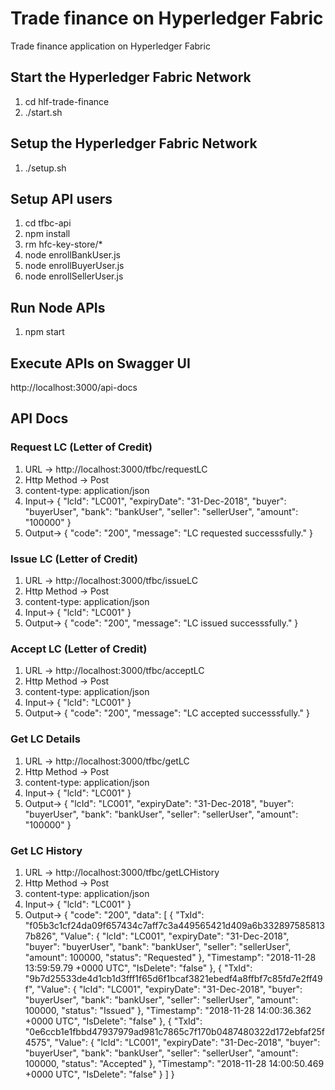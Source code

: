 # Trade finance on Hyperledger Fabric 
Trade finance application on Hyperledger Fabric

## Start the Hyperledger Fabric Network 

1. cd hlf-trade-finance
2. ./start.sh

## Setup the Hyperledger Fabric Network

1. ./setup.sh

## Setup API users 

1. cd tfbc-api
2. npm install
3. rm hfc-key-store/*
4. node enrollBankUser.js
5. node enrollBuyerUser.js
6. node enrollSellerUser.js

## Run Node APIs

1. npm start

## Execute APIs on Swagger UI 

http://localhost:3000/api-docs

## API Docs 

### Request LC (Letter of Credit)
  1. URL -> http://localhost:3000/tfbc/requestLC
  2. Http Method -> Post
  3. content-type: application/json
  4. Input->
  {
	"lcId": "LC001",
	"expiryDate": "31-Dec-2018",
	"buyer": "buyerUser",
	"bank": "bankUser",
	"seller": "sellerUser",
	"amount": "100000"
  }
  5. Output-> 
  {
    "code": "200",
    "message": "LC requested successsfully."
  }
### Issue LC (Letter of Credit)

 1. URL -> http://localhost:3000/tfbc/issueLC
 2. Http Method -> Post
 3. content-type: application/json
 4. Input->
  {
	"lcId": "LC001"
  }
 5. Output-> 
  {
    "code": "200",
    "message": "LC issued successsfully."
  }
### Accept LC (Letter of Credit)
 1. URL -> http://localhost:3000/tfbc/acceptLC
 2. Http Method -> Post
 3. content-type: application/json
 4. Input->
  {
	"lcId": "LC001"
  }
 5. Output-> 
  {
    "code": "200",
    "message": "LC accepted successsfully."
  }
### Get LC Details 
 1. URL -> http://localhost:3000/tfbc/getLC
 2. Http Method -> Post
 3. content-type: application/json
 4. Input->
 {
	"lcId": "LC001"
  }
 5. Output-> 
  {
	"lcId": "LC001",
	"expiryDate": "31-Dec-2018",
	"buyer": "buyerUser",
	"bank": "bankUser",
	"seller": "sellerUser",
	"amount": "100000"
  }
### Get LC History 
 1. URL -> http://localhost:3000/tfbc/getLCHistory
 2. Http Method -> Post
 3. content-type: application/json
 4. Input->
  {
	"lcId": "LC001"
  }
 5. Output-> 
  {
    "code": "200",
    "data": [
        {
            "TxId": "f05b3c1cf24da09f657434c7aff7c3a449565421d409a6b3328975858137b826",
            "Value": {
                "lcId": "LC001",
                "expiryDate": "31-Dec-2018",
                "buyer": "buyerUser",
                "bank": "bankUser",
                "seller": "sellerUser",
                "amount": 100000,
                "status": "Requested"
            },
            "Timestamp": "2018-11-28 13:59:59.79 +0000 UTC",
            "IsDelete": "false"
        },
        {
            "TxId": "9b7d25533de4d1cb1d3fff1f65d6f1bcaf3821ebedf4a8ffbf7c85fd7e2ff49f",
            "Value": {
                "lcId": "LC001",
                "expiryDate": "31-Dec-2018",
                "buyer": "buyerUser",
                "bank": "bankUser",
                "seller": "sellerUser",
                "amount": 100000,
                "status": "Issued"
            },
            "Timestamp": "2018-11-28 14:00:36.362 +0000 UTC",
            "IsDelete": "false"
        },
        {
            "TxId": "0e6ccb1e1fbbd47937979ad981c7865c7f170b0487480322d172ebfaf25f4575",
            "Value": {
                "lcId": "LC001",
                "expiryDate": "31-Dec-2018",
                "buyer": "buyerUser",
                "bank": "bankUser",
                "seller": "sellerUser",
                "amount": 100000,
                "status": "Accepted"
            },
            "Timestamp": "2018-11-28 14:00:50.469 +0000 UTC",
            "IsDelete": "false"
        }
    ]
}




